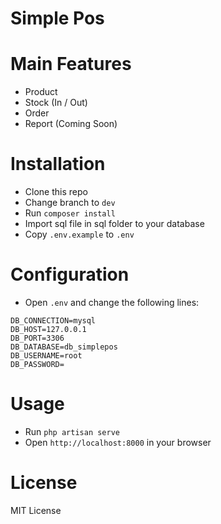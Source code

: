 # Simple Pos


# Main Features
- Product
- Stock (In / Out)
- Order
- Report (Coming Soon)


# Installation
- Clone this repo
- Change branch to `dev`
- Run `composer install`
- Import sql file in sql folder to your database
- Copy `.env.example` to `.env`

# Configuration
- Open `.env` and change the following lines:
```
DB_CONNECTION=mysql
DB_HOST=127.0.0.1
DB_PORT=3306
DB_DATABASE=db_simplepos
DB_USERNAME=root
DB_PASSWORD=
```



# Usage
- Run `php artisan serve`
- Open `http://localhost:8000` in your browser

# License
MIT License
